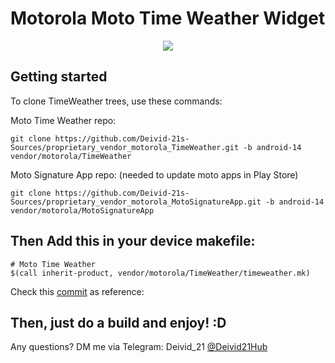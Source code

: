 # Motorola Moto Time Weather Widget

<center><img src="https://play-lh.googleusercontent.com/K8KulS5U4eL2Pr23NQ2oXzHTj74aL4ZajHorEgMH4e4MsH0YWQrdwGvm_VTK55FQ3mJG=w416-h235-rw"/></center>


Getting started
---------------

To clone TimeWeather trees, use these commands:

Moto Time Weather repo:
```
git clone https://github.com/Deivid-21s-Sources/proprietary_vendor_motorola_TimeWeather.git -b android-14 vendor/motorola/TimeWeather
```

Moto Signature App repo: (needed to update moto apps in Play Store)
```
git clone https://github.com/Deivid-21s-Sources/proprietary_vendor_motorola_MotoSignatureApp.git -b android-14 vendor/motorola/MotoSignatureApp
```


Then Add this in your device makefile:
----------------------------------------

```
# Moto Time Weather
$(call inherit-product, vendor/motorola/TimeWeather/timeweather.mk)
```

Check this [commit](https://github.com/Deivid21/android_device_motorola_sm6225-common/commit/429c704b640ed40549e8cee17a80faf0bfcb4f2f) as reference:


Then, just do a build and enjoy! :D
----------------------------------


Any questions? DM me via Telegram: Deivid_21 [@Deivid21Hub](https://t.me/Deivid21Hub)

